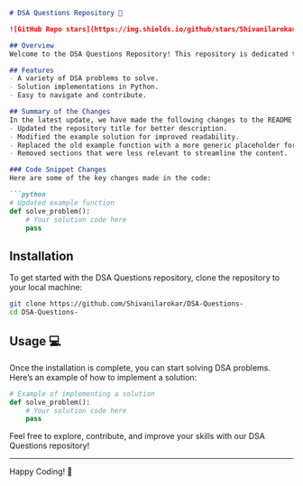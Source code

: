 ```markdown
# DSA Questions Repository 🚀

![GitHub Repo stars](https://img.shields.io/github/stars/Shivanilarokar/DSA-Questions-) ![GitHub issues](https://img.shields.io/github/issues/Shivanilarokar/DSA-Questions-) ![GitHub forks](https://img.shields.io/github/forks/Shivanilarokar/DSA-Questions-)

## Overview
Welcome to the DSA Questions Repository! This repository is dedicated to providing a collection of Data Structures and Algorithms (DSA) problems to help you practice and enhance your skills.

## Features
- A variety of DSA problems to solve.
- Solution implementations in Python.
- Easy to navigate and contribute.

## Summary of the Changes
In the latest update, we have made the following changes to the README file to enhance clarity and usability:
- Updated the repository title for better description.
- Modified the example solution for improved readability.
- Replaced the old example function with a more generic placeholder for solution implementation.
- Removed sections that were less relevant to streamline the content.

### Code Snippet Changes
Here are some of the key changes made in the code:

```python
# Updated example function
def solve_problem():
    # Your solution code here
    pass
```

## Installation
To get started with the DSA Questions repository, clone the repository to your local machine:

```bash
git clone https://github.com/Shivanilarokar/DSA-Questions-
cd DSA-Questions-
```

## Usage 💻
Once the installation is complete, you can start solving DSA problems. Here’s an example of how to implement a solution:

```python
# Example of implementing a solution
def solve_problem():
    # Your solution code here
    pass
```

Feel free to explore, contribute, and improve your skills with our DSA Questions repository!

---
Happy Coding! 🎉
```